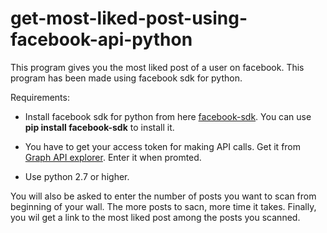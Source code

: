 # get-most-liked-post-using-facebook-api-python
This program gives you the most liked post of a user on facebook. This program has been made using facebook sdk for python.

Requirements:

* Install facebook sdk for python from here [facebook-sdk](https://github.com/pythonforfacebook/facebook-sdk).
  You can use **pip install facebook-sdk** to install it.
  
* You have to get your access token for making API calls. Get it from [Graph API explorer](https://developers.facebook.com/tools/explorer/). Enter it when promted.

* Use python 2.7 or higher.

You will also be asked to enter the number of posts you want to scan from beginning of your wall. The more posts to sacn, more time it takes. Finally, you wil get a link to the most liked post among the posts you scanned.
  


